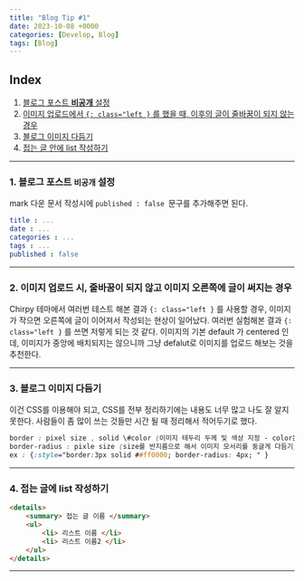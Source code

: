 ```yaml
---
title: "Blog Tip #1"
date: 2023-10-08 +0000
categories: [Develop, Blog]
tags: [Blog]
---
```


## Index
1. [블로그 포스트 **비공개** 설정](#1-블로그-포스트-비공개-설정)
2. [이미지 업로드에서 `{: class="left }` 를 했을 때, 이후의 글이 줄바꿈이 되지 않는 경우](#2-이미지-업로드-시-줄바꿈이-되지-않고-이미지-오른쪽에-글이-써지는-경우)
3. [블로그 이미지 다듬기](#3-블로그-이미지-다듬기)
4. [접는 글 안에 list 작성하기](#4-접는-글에-list-작성하기)

---

### 1. 블로그 포스트 `비공개` 설정

mark 다운 문서 작성시에  `published : false `문구를 추가해주면 된다.
```yaml
title : ...
date : ...
categories : ...
tags : ...
published : false
```

---

### 2. 이미지 업로드 시, 줄바꿈이 되지 않고 이미지 오른쪽에 글이 써지는 경우

Chirpy 테마에서 여러번 테스트 해본 결과  `{: class="left }` 를 사용할 경우, 이미지가 작으면 오른쪽에 글이 이어져서 작성되는 현상이 일어났다.
여러번 실험해본 결과  `{: class="left }` 를 쓰면 저렇게 되는 것 같다. 이미지의 기본 default 가 centered 인데, 이미지가 중앙에 배치되지는 않으니까 그냥 defalut로 이미지를 업로드 해보는 것을 추천한다.

---

### 3. 블로그 이미지 다듬기
이건 CSS를 이용해야 되고, CSS를 전부 정리하기에는 내용도 너무 많고 나도 잘 알지 못한다. 사람들이 좀 많이 쓰는 것들만 시간 될 때 정리해서 적어두기로 했다.
```css
border : pixel size , solid \#color (이미지 테두리 두께 및 색상 지정 - color는 16진수이다.)
border-radius : pixle size (size를 반지름으로 해서 이미지 모서리를 둥글게 다듬기)
ex : {:style="border:3px solid ##ff0000; border-radius: 4px; " }
```

---

### 4. 접는 글에 list 작성하기
```html
<details>
    <summary> 접는 글 이름 </summary>
    <ul>
        <li> 리스트 이름 </li>
        <li> 리스트 이름2 </li>
    </ul>
</details>
```

---




